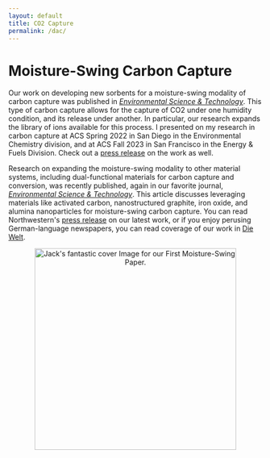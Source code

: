 ```yaml
---
layout: default
title: CO2 Capture
permalink: /dac/
---
```


# Moisture-Swing Carbon Capture

Our work on developing new sorbents for a moisture-swing modality of carbon capture was published in [_Environmental Science & Technology_](https://pubs.acs.org/doi/full/10.1021/acs.est.3c02543). This type of carbon capture allows for the capture of CO2 under one humidity condition, and its release under another. In particular, our research expands the library of ions available for this process. I presented on my research in carbon capture at ACS Spring 2022 in San Diego in the Environmental Chemistry division, and at ACS Fall 2023 in San Francisco in the Energy & Fuels Division. Check out a [press release](https://www.mccormick.northwestern.edu/news/articles/2023/10/pulling-carbon-dioxide-straight-from-the-air/) on the work as well. 

Research on expanding the moisture-swing modality to other material systems, including dual-functional materials for carbon capture and conversion, was recently published, again in our favorite journal, [_Environmental Science & Technology_](https://pubs.acs.org/doi/10.1021/acs.est.4c11308). This article discusses leveraging materials like activated carbon, nanostructured graphite, iron oxide, and alumina nanoparticles for moisture-swing carbon capture.  You can read Northwestern's [press release](https://news.northwestern.edu/stories/2025/04/carbon-capture-affordable-materials/) on our latest work, or if you enjoy perusing German-language newspapers, you can read coverage of our work in [Die Welt](https://www.welt.de/wissenschaft/article255882080/Emission-Hoffnung-auf-CO-Speicherung-zum-Nullpreis-durch-Luftfeuchtigkeit.html#Comments).

<div style="text-align: center;">
  <img src="/assets/images/estcover.jpg" alt="Jack's fantastic cover Image for our First Moisture-Swing Paper." style="max-width: 90%; width: 400px;">
</div>
